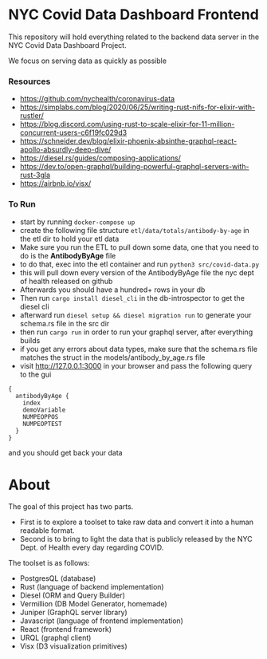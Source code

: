 # NYC Covid Data Dashboard Frontend

This repository will hold everything related to the backend data server in the NYC Covid Data Dashboard Project.

We focus on serving data as quickly as possible 

### Resources
 - https://github.com/nychealth/coronavirus-data
 - https://simplabs.com/blog/2020/06/25/writing-rust-nifs-for-elixir-with-rustler/
 - https://blog.discord.com/using-rust-to-scale-elixir-for-11-million-concurrent-users-c6f19fc029d3
 - https://schneider.dev/blog/elixir-phoenix-absinthe-graphql-react-apollo-absurdly-deep-dive/
 - https://diesel.rs/guides/composing-applications/
 - https://dev.to/open-graphql/building-powerful-graphql-servers-with-rust-3gla
 - https://airbnb.io/visx/

### To Run
- start by running `docker-compose up`
- create the following file structure `etl/data/totals/antibody-by-age` in the etl dir to hold your etl data
- Make sure you run the ETL to pull down some data, one that you need to do is the **AntibodyByAge** file
- to do that, exec into the etl container and run `python3 src/covid-data.py`
- this will pull down every version of the AntibodyByAge file the nyc dept of health released on github
- Afterwards you should have a hundred+ rows in your db
- Then run `cargo install diesel_cli` in the db-introspector to get the diesel cli
- afterward run `diesel setup && diesel migration run` to generate your schema.rs file in the src dir
- then run `cargo run` in order to run your graphql server, after everything builds
- if you get any errors about data types, make sure that the schema.rs file matches the struct in the models/antibody_by_age.rs file
- visit http://127.0.0.1:3000 in your browser and pass the following query to the gui

```
{
  antibodyByAge {
    index
    demoVariable
    NUMPEOPPOS
    NUMPEOPTEST
  }
}
```

and you should get back your data

# About

The goal of this project has two parts.

- First is to explore a toolset to take raw data and convert it into a human readable format.
- Second is to bring to light the data that is publicly released by the NYC Dept. of Health every day regarding COVID.

The toolset is as follows:
- PostgresQL (database)
- Rust (language of backend implementation)
- Diesel (ORM and Query Builder)
- Vermillion (DB Model Generator, homemade)
- Juniper (GraphQL server library)
- Javascript (language of frontend implementation)
- React (frontend framework)
- URQL (graphql client)
- Visx (D3 visualization primitives)
